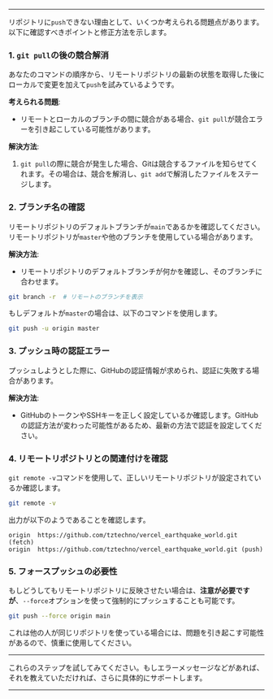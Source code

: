 
---

リポジトリに`push`できない理由として、いくつか考えられる問題点があります。以下に確認すべきポイントと修正方法を示します。

### 1. `git pull`の後の競合解消

あなたのコマンドの順序から、リモートリポジトリの最新の状態を取得した後にローカルで変更を加えて`push`を試みているようです。

**考えられる問題**:
- リモートとローカルのブランチの間に競合がある場合、`git pull`が競合エラーを引き起こしている可能性があります。

**解決方法**:
1. `git pull`の際に競合が発生した場合、Gitは競合するファイルを知らせてくれます。その場合は、競合を解消し、`git add`で解消したファイルをステージします。

### 2. ブランチ名の確認

リモートリポジトリのデフォルトブランチが`main`であるかを確認してください。リモートリポジトリが`master`や他のブランチを使用している場合があります。

**解決方法**:
- リモートリポジトリのデフォルトブランチが何かを確認し、そのブランチに合わせます。

```bash
git branch -r  # リモートのブランチを表示
```

もしデフォルトが`master`の場合は、以下のコマンドを使用します。

```bash
git push -u origin master
```

### 3. プッシュ時の認証エラー

プッシュしようとした際に、GitHubの認証情報が求められ、認証に失敗する場合があります。

**解決方法**:
- GitHubのトークンやSSHキーを正しく設定しているか確認します。GitHubの認証方法が変わった可能性があるため、最新の方法で認証を設定してください。

### 4. リモートリポジトリとの関連付けを確認

`git remote -v`コマンドを使用して、正しいリモートリポジトリが設定されているか確認します。

```bash
git remote -v
```

出力が以下のようであることを確認します。

```
origin  https://github.com/tztechno/vercel_earthquake_world.git (fetch)
origin  https://github.com/tztechno/vercel_earthquake_world.git (push)
```

### 5. フォースプッシュの必要性

もしどうしてもリモートリポジトリに反映させたい場合は、**注意が必要ですが**、`--force`オプションを使って強制的にプッシュすることも可能です。

```bash
git push --force origin main
```

これは他の人が同じリポジトリを使っている場合には、問題を引き起こす可能性があるので、慎重に使用してください。

---

これらのステップを試してみてください。もしエラーメッセージなどがあれば、それを教えていただければ、さらに具体的にサポートします。

---
